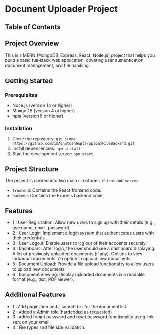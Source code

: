 # Docunent Uploader Project

## Table of Contents
<!-- 
1. [Project Overview](#project-overview)
2. [Getting Started](#getting-started)
3. [Project Structure](#project-structure)
4. [Features](#features)
5. [API Documentation](#api-documentation)
6. [Database Schema](#database-schema)
7. [Contributing](#contributing)
8. [License](#license) -->

## Project Overview

This is a MERN (MongoDB, Express, React, Node.js) project that helps you build a basic full-stack web application, covering user authentication, document management, and file handling.

## Getting Started

### Prerequisites

* Node.js (version 14 or higher)
* MongoDB (version 4 or higher)
* npm (version 6 or higher)

### Installation

1. Clone the repository: `git clone https://github.com/imAshutoshGupta/uploadFileBackend.git`
2. Install dependencies: `npm install`
3. Start the development server: `npm start`

## Project Structure

The project is divided into two main directories: `client` and `server`.

* `frontend`: Contains the React frontend code.
* `backend`: Contains the Express backend code.

## Features

* 1 : User Registration: Allow new users to sign up with their details (e.g., username, email, 
password).
* 2 : User Login: Implement a login system that authenticates users with their credentials .
* 3 : User Logout: Enable users to log out of their accounts securely.
* 4 : Dashboard: After login, the user should see a dashboard displaying:
       A list of previously uploaded documents (if any).
       Options to view individual documents.
       An option to upload new documents.
* 5 : Document Upload: Provide a file upload functionality to allow users to upload new 
documents
* 6 : Document Viewing: Display uploaded documents in a readable format (e.g., text, PDF 
viewer).

## Additional Features

* 1 : Add pagination and a search bar for the document list.
* 2 : Added a Admin role (hardcoded as requested)
* 3 : Added forgot password and reset password functionality using link sent on your email.
* 4 : File types and file size validation.